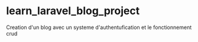 # learn_laravel_blog_project
Creation d'un blog avec un systeme d'authentufication et le fonctionnement crud
